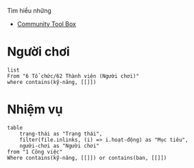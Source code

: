 Tìm hiểu những 


- [Community Tool Box](https://ctb.ku.edu/en "Community Tool Box")

# Người chơi
```dataview
list
From "6 Tổ chức/62 Thành viên (Người chơi)" 
where contains(kỹ-năng, [[]])
```

# Nhiệm vụ
```dataview
table 
	trạng-thái as "Trạng thái", 
	filter(file.inlinks, (i) => i.hoạt-động) as "Mục tiêu",
	người-chơi as "Người chơi"
from "1 Công việc"
Where contains(kỹ-năng, [[]]) or contains(ban, [[]])
```

